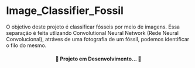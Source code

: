 # Image_Classifier_Fossil

O objetivo deste projeto é classificar fósseis por meio de imagens. 
Essa separação é feita utlizando Convolutional Neural Network (Rede Neural Convolucional), atráves de uma fotografia de um fóssil, podemos identificar o filo do mesmo.

<h4 align="center"> 
	🚧 Projeto em Desenvolvimento...  🚧
</h4>
